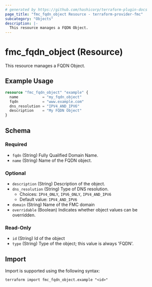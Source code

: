 ```yaml
---
# generated by https://github.com/hashicorp/terraform-plugin-docs
page_title: "fmc_fqdn_object Resource - terraform-provider-fmc"
subcategory: "Objects"
description: |-
  This resource manages a FQDN Object.
---
```


# fmc_fqdn_object (Resource)

This resource manages a FQDN Object.

## Example Usage

```terraform
resource "fmc_fqdn_object" "example" {
  name           = "my_fqdn_object"
  fqdn           = "www.example.com"
  dns_resolution = "IPV4_AND_IPV6"
  description    = "My FQDN Object"
}
```

<!-- schema generated by tfplugindocs -->
## Schema

### Required

- `fqdn` (String) Fully Qualified Domain Name.
- `name` (String) Name of the FQDN object.

### Optional

- `description` (String) Description of the object.
- `dns_resolution` (String) Type of DNS resolution.
  - Choices: `IPV4_ONLY`, `IPV6_ONLY`, `IPV4_AND_IPV6`
  - Default value: `IPV4_AND_IPV6`
- `domain` (String) Name of the FMC domain
- `overridable` (Boolean) Indicates whether object values can be overridden.

### Read-Only

- `id` (String) Id of the object
- `type` (String) Type of the object; this value is always 'FQDN'.

## Import

Import is supported using the following syntax:

```shell
terraform import fmc_fqdn_object.example "<id>"
```
